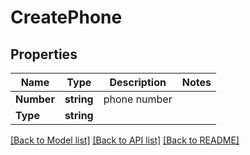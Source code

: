 # CreatePhone

## Properties

Name | Type | Description | Notes
------------ | ------------- | ------------- | -------------
**Number** | **string** | phone number | 
**Type** | **string** |  | 

[[Back to Model list]](../README.md#documentation-for-models) [[Back to API list]](../README.md#documentation-for-api-endpoints) [[Back to README]](../README.md)


